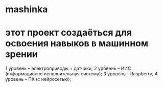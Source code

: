 # mashinka
# этот проект создаёться для освоения навыков в машинном зрении


1 уровень – электроприводы + датчики;
2 уровень – ИИС (информационно исполнительная система);
3 уровень – Raspberry;
4 уровень – ПК (с нейросетью);



